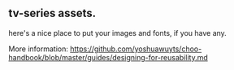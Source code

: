 ## tv-series assets.

here's a nice place to put your images and fonts, if you have any.

More information:  https://github.com/yoshuawuyts/choo-handbook/blob/master/guides/designing-for-reusability.md
